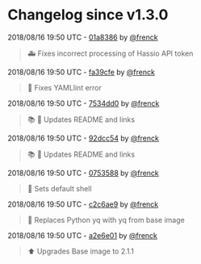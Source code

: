 # Changelog since v1.3.0

2018/08/16 19:50 UTC - [01a8386](https://github.com/hassio-addons/addon-appdaemon3/commit/01a83864d5f7cd07c4ae12277ace9a664ded0676) by [@frenck](https://github.com/frenck)
> :ambulance: Fixes incorrect processing of Hassio API token 

2018/08/16 19:50 UTC - [fa39cfe](https://github.com/hassio-addons/addon-appdaemon3/commit/fa39cfebcd97d74f9b37bba1f9523f63dea8cb55) by [@frenck](https://github.com/frenck)
> :shirt: Fixes YAMLlint error 

2018/08/16 19:50 UTC - [7534dd0](https://github.com/hassio-addons/addon-appdaemon3/commit/7534dd054a0c4f6b21910710de237b0de932dddd) by [@frenck](https://github.com/frenck)
> :books: :shirt: Updates README and links 

2018/08/16 19:50 UTC - [92dcc54](https://github.com/hassio-addons/addon-appdaemon3/commit/92dcc54ae87f40b443c977bb338944a899b8d2b0) by [@frenck](https://github.com/frenck)
> :books: :shirt: Updates README and links 

2018/08/16 19:50 UTC - [0753588](https://github.com/hassio-addons/addon-appdaemon3/commit/0753588f79568b3c22f32cb7c190f0978b42fa78) by [@frenck](https://github.com/frenck)
> :whale: Sets default shell 

2018/08/16 19:50 UTC - [c2c6ae9](https://github.com/hassio-addons/addon-appdaemon3/commit/c2c6ae9999629ee9819b2bcd730c1e35b4c7fb06) by [@frenck](https://github.com/frenck)
> :hammer: Replaces Python yq with yq from base image 

2018/08/16 19:50 UTC - [a2e6e01](https://github.com/hassio-addons/addon-appdaemon3/commit/a2e6e0122e3ed82636e8c98aeaccc3921af608f4) by [@frenck](https://github.com/frenck)
> :arrow_up: Upgrades Base image to 2.1.1 

